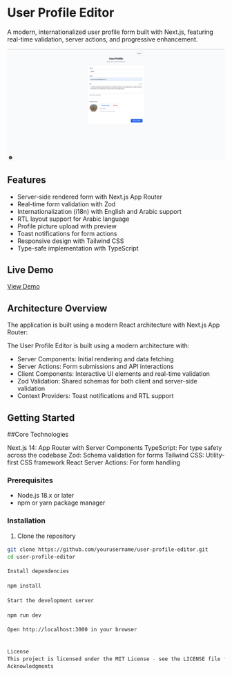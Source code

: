 # User Profile Editor

A modern, internationalized user profile form built with Next.js, featuring real-time validation, server actions, and progressive enhancement.

 ![Diagram](https://github.com/TRoYHD/alnayzak-coding-challange/blob/main/user-profile-editor/public/images/photo1.png)

## Features

- Server-side rendered form with Next.js App Router
- Real-time form validation with Zod
- Internationalization (i18n) with English and Arabic support
- RTL layout support for Arabic language
- Profile picture upload with preview
- Toast notifications for form actions
- Responsive design with Tailwind CSS
- Type-safe implementation with TypeScript

## Live Demo

[View Demo](https://alnayzak-coding-challange.vercel.app/en)

## Architecture Overview

The application is built using a modern React architecture with Next.js App Router:

The User Profile Editor is built using a modern architecture with:

- Server Components: Initial rendering and data fetching
- Server Actions: Form submissions and API interactions
- Client Components: Interactive UI elements and real-time validation
- Zod Validation: Shared schemas for both client and server-side validation
- Context Providers: Toast notifications and RTL support

## Getting Started

##Core Technologies


Next.js 14: App Router with Server Components
TypeScript: For type safety across the codebase
Zod: Schema validation for forms
Tailwind CSS: Utility-first CSS framework
React Server Actions: For form handling

### Prerequisites

- Node.js 18.x or later
- npm or yarn package manager

### Installation

1. Clone the repository

```bash
git clone https://github.com/yourusername/user-profile-editor.git
cd user-profile-editor

Install dependencies

npm install

Start the development server

npm run dev

Open http://localhost:3000 in your browser


License
This project is licensed under the MIT License - see the LICENSE file for details.
Acknowledgments

